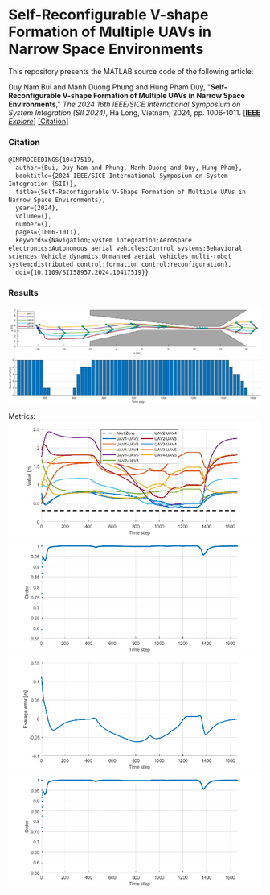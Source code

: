 # Self-Reconfigurable V-shape Formation of Multiple UAVs in Narrow Space Environments
This repository presents the MATLAB source code of the following article:

Duy Nam Bui and Manh Duong Phung and Hung Pham Duy, "**Self-Reconfigurable V-shape Formation of Multiple UAVs in Narrow Space Environments**," *The 2024 16th IEEE/SICE International Symposium on System Integration (SII 2024)*, Ha Long, Vietnam, 2024, pp. 1006-1011. [[**IEEE** *Explore*]](https://ieeexplore.ieee.org/document/10417519) [[Citation]](#citation)

### Citation
```
@INPROCEEDINGS{10417519,
  author={Bui, Duy Nam and Phung, Manh Duong and Duy, Hung Pham},
  booktitle={2024 IEEE/SICE International Symposium on System Integration (SII)}, 
  title={Self-Reconfigurable V-Shape Formation of Multiple UAVs in Narrow Space Environments}, 
  year={2024},
  volume={},
  number={},
  pages={1006-1011},
  keywords={Navigation;System integration;Aerospace electronics;Autonomous aerial vehicles;Control systems;Behavioral sciences;Vehicle dynamics;Unmanned aerial vehicles;multi-robot system;distributed control;formation control;reconfiguration},
  doi={10.1109/SII58957.2024.10417519}}
```

### Results
![path](result/result.png)
![entropy](result/number.png)

Metrics:
![distance](result/distance.png)
![entropy](result/heading.png)
![error](result/error.png)
![entropy](result/heading.png)
